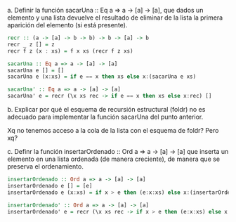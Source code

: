a. Definir la función sacarUna :: Eq a => a -> [a] -> [a], que dados un elemento y una lista devuelve el
resultado de eliminar de la lista la primera aparición del elemento (si está presente).

```haskell
recr :: (a -> [a] -> b -> b) -> b -> [a] -> b
recr _ z [] = z
recr f z (x : xs) = f x xs (recr f z xs)

sacarUna :: Eq a => a -> [a] -> [a]
sacarUna e [] = []
sacarUna e (x:xs) = if e == x then xs else x:(sacarUna e xs)

sacarUna' :: Eq a => a -> [a] -> [a]
sacarUna' e = recr (\x xs rec -> if e == x then xs else x:rec) [] 
```
b. Explicar por qué el esquema de recursión estructural (foldr) no es adecuado para implementar la función
sacarUna del punto anterior.

Xq no tenemos acceso a la cola de la lista con el esquema de foldr? Pero xq?


c. Definr la función insertarOrdenado :: Ord a => a -> [a] -> [a] que inserta un elemento en una lista
ordenada (de manera creciente), de manera que se preserva el ordenamiento.

```haskell
insertarOrdenado :: Ord a => a -> [a] -> [a]
insertarOrdenado e [] = [e]
insertarOrdenado e (x:xs) = if x > e then (e:x:xs) else x:(insertarOrdenado e xs)

insertarOrdenado' :: Ord a => a -> [a] -> [a]
insertarOrdenado' e = recr (\x xs rec -> if x > e then (e:x:xs) else x:rec) [e]
```





